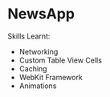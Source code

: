# NewsApp

Skills Learnt:
- Networking
- Custom Table View Cells
- Caching
- WebKit Framework
- Animations
